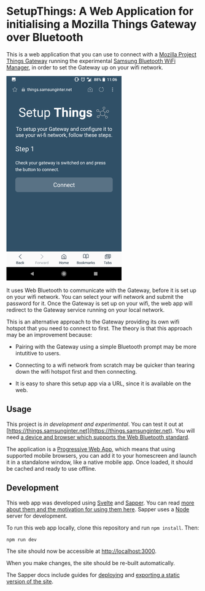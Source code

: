 # SetupThings: A Web Application for initialising a Mozilla Things Gateway over Bluetooth

This is a web application that you can use to connect with a
[Mozilla Project Things Gateway](https://iot.mozilla.org/gateway/)
running the experimental [Samsung Bluetooth WiFi Manager](https://github.com/nherriot/SamsungBluetoothWiFiManager), in order to set the
Gateway up on your wifi network.

![Screenshot of SetupThings](docs/screenshot1.png)

It uses Web Bluetooth to communicate with the Gateway, before it is set up on your
wifi network. You can select your wifi network and submit the password for it. 
Once the Gateway is set up on your wifi, the web app will redirect to the Gateway 
service running on your local network.

This is an alternative approach to the Gateway providing its own wifi hotspot that
you need to connect to first. The theory is that this approach may be an improvement 
because:

* Pairing with the Gateway using a simple Bluetooth prompt may be more intutitive 
to users.

* Connecting to a wifi network from scratch may be quicker than tearing down the
wifi hotspot first and then connecting.

* It is easy to share this setup app via a URL, since it is available on the web.

## Usage

This project is _in development and experimental_. You can test it out at [https://things.samsunginter.net](https://things.samsunginter.net). You will need
[a device and browser which supports the Web Bluetooth standard](https://github.com/WebBluetoothCG/web-bluetooth/blob/master/implementation-status.md).

The application is a [Progressive Web App](https://developer.mozilla.org/en-US/Apps/Progressive), 
which means that using supported mobile browsers, you can add it to your homescreen 
and launch it in a standalone window, like a native mobile app. Once loaded, it should 
be cached and ready to use offline.

## Development

This web app was developed using [Svelte](http://svelte.technology/) and [Sapper](https://sapper.svelte.technology/). 
You can read [more about them and the motivation for using them here](https://medium.com/samsung-internet-dev/disappearing-frameworks-ed921f411c38). 
Sapper uses a [Node](https://nodejs.org/en/) server for development.

To run this web app locally, clone this repository and run `npm install`. Then:

```
npm run dev
```

The site should now be accessible at [http://localhost:3000](http://localhost:3000).

When you make changes, the site should be re-built automatically.

The Sapper docs include guides for [deploying](https://sapper.svelte.technology/guide#deploying) and [exporting a static version of the site](https://sapper.svelte.technology/guide#exporting).

